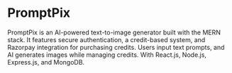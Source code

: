 # PromptPix
PromptPix is an AI-powered text-to-image generator built with the MERN stack. It features secure authentication, a credit-based system, and Razorpay integration for purchasing credits. Users input text prompts, and AI generates images while managing credits. With React.js, Node.js, Express.js, and MongoDB.

